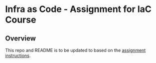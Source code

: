 # Infra as Code - Assignment for IaC Course

## Overview

This repo and README is to be updated to based on the [assignment instructions](./ASSIGNMENT.md).
